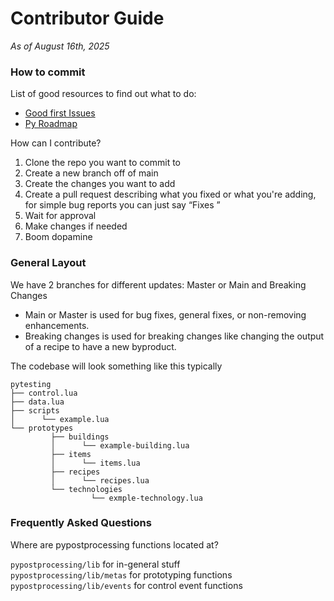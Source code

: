# Contributor Guide
*As of August 16th, 2025*<br>

### How to commit

List of good resources to find out what to do:
  - [Good first Issues](https://github.com/pyanodon/pybugreports/issues?q=is%3Aissue%20state%3Aopen%20label%3A%22good%20first%20issue%22)
  - [Py Roadmap](https://github.com/orgs/pyanodon/projects/2/views/4)

How can I contribute?
  1. Clone the repo you want to commit to
  2. Create a new branch off of main
  3. Create the changes you want to add
  4. Create a pull request describing what you fixed or what you're adding, for simple bug reports you can just say “Fixes <issue link>”
  5. Wait for approval
  6. Make changes if needed
  7. Boom dopamine

### General Layout

We have 2 branches for different updates: Master or Main and Breaking Changes
- Main or Master is used for bug fixes, general fixes, or non-removing enhancements.
- Breaking changes is used for breaking changes like changing the output of a recipe to have a new byproduct.

The codebase will look something like this typically
```
pytesting
├── control.lua
├── data.lua
├── scripts
│      └── example.lua
└── prototypes
         ├── buildings
         │      └── example-building.lua
         ├── items
         │      └── items.lua
         ├── recipes
         │      └── recipes.lua
         └── technologies
                  └── exmple-technology.lua
```

### Frequently Asked Questions

Where are pypostprocessing functions located at?

`pypostprocessing/lib` for in-general stuff<br>
`pypostprocessing/lib/metas` for prototyping functions<br>
`pypostprocessing/lib/events` for control event functions
